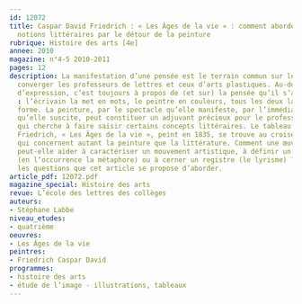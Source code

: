 ```yaml
---
id: 12072
title: Caspar David Friedrich : « Les Âges de la vie » : comment aborder certaines
  notions littéraires par le détour de la peinture
rubrique: Histoire des arts [4e]
annee: 2010
magazine: n°4-5 2010-2011
pages: 12
description: La manifestation d’une pensée est le terrain commun sur lequel peuvent
  converger les professeurs de lettres et ceux d’arts plastiques. Au-delà des modes
  d’expression, c’est toujours à propos de (et sur) la pensée qu’il s’agit de discourir
  : l’écrivain la met en mots, le peintre en couleurs, tous les deux la mettent en
  forme. La peinture, par le spectacle qu’elle manifeste, par l’immédiateté des révélations
  qu’elle suscite, peut constituer un adjuvant précieux pour le professeur de lettres
  qui cherche à faire saisir certains concepts littéraires. Le tableau de Caspar David
  Friedrich, « Les Âges de la vie », peint en 1835, se trouve au croisement d’interrogations
  qui concernent autant la peinture que la littérature. Comment une œuvre picturale
  peut-elle aider à caractériser un mouvement artistique, à définir un procédé stylistique
  (en l’occurrence la métaphore) ou à cerner un registre (le lyrisme) ? Telles sont
  les questions que cet article se propose d’aborder.
article_pdf: 12072.pdf
magazine_special: Histoire des arts
revue: L’école des lettres des collèges
auteurs:
- Stéphane Labbe
niveau_etudes:
- quatrième
oeuvres:
- Les Âges de la vie
peintres:
- Friedrich Caspar David
programmes:
- histoire des arts
- étude de l’image - illustrations, tableaux
---
```

